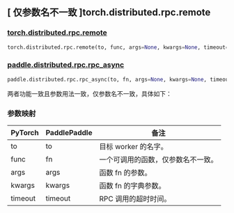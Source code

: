 ## [ 仅参数名不一致 ]torch.distributed.rpc.remote

### [torch.distributed.rpc.remote](https://pytorch.org/docs/stable/rpc.html#torch.distributed.rpc.remote)

```python
torch.distributed.rpc.remote(to, func, args=None, kwargs=None, timeout=-1.0)
```

### [paddle.distributed.rpc.rpc_async](https://www.paddlepaddle.org.cn/documentation/docs/zh/develop/api/paddle/distributed/rpc/rpc_async_cn.html#rpc-async)

```python
paddle.distributed.rpc.rpc_async(to, fn, args=None, kwargs=None, timeout=-1)
```

两者功能一致且参数用法一致，仅参数名不一致，具体如下：

### 参数映射


| PyTorch | PaddlePaddle | 备注                               |
| ------- | ------------ | ---------------------------------- |
| to      | to           | 目标 worker 的名字。               |
| func    | fn           | 一个可调用的函数，仅参数名不一致。 |
| args    | args         | 函数 fn 的参数。                   |
| kwargs  | kwargs       | 函数 fn 的字典参数。               |
| timeout | timeout      | RPC 调用的超时时间。               |
